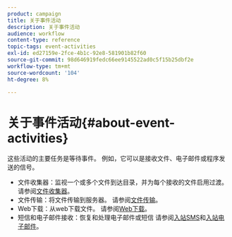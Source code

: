 ```yaml
---
product: campaign
title: 关于事件活动
description: 关于事件活动
audience: workflow
content-type: reference
topic-tags: event-activities
exl-id: ed27159e-2fce-4b1c-92e8-581901b82f60
source-git-commit: 98d646919fedc66ee9145522ad0c5f15b25dbf2e
workflow-type: tm+mt
source-wordcount: '104'
ht-degree: 8%

---
```


# 关于事件活动{#about-event-activities}

这些活动的主要任务是等待事件。 例如，它可以是接收文件、电子邮件或程序发送的信号。

* 文件收集器：监视一个或多个文件到达目录，并为每个接收的文件启用过渡。 请参阅[文件收集器](../../workflow/using/file-collector.md)。
* 文件传输：将文件传输到服务器。 请参阅[文件传输](../../workflow/using/file-transfer.md)。
* Web下载：从web下载文件。 请参阅[Web下载](../../workflow/using/web-download.md)。
* 短信和电子邮件接收：恢复和处理电子邮件或短信 请参阅[入站SMS](../../workflow/using/inbound-sms.md)和[入站电子邮件](../../workflow/using/inbound-emails.md)。
